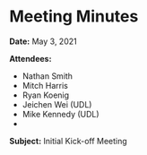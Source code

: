 # Meeting Minutes

**Date:** May 3, 2021

**Attendees:**

- Nathan Smith
- Mitch Harris
- Ryan Koenig
- Jeichen Wei (UDL)
- Mike Kennedy (UDL)
- 

**Subject:** Initial Kick-off Meeting

